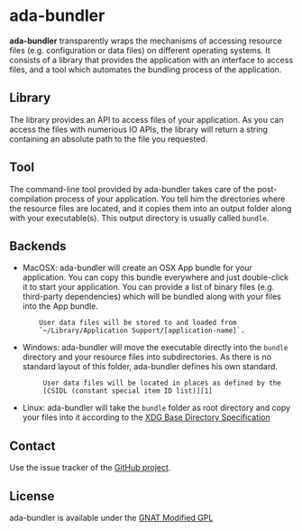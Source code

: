 # ada-bundler

**ada-bundler** transparently wraps the mechanisms of accessing resource files (e.g. configuration or data files) on different operating systems. It consists of a library
that provides the application with an interface to access files, and a tool which
automates the bundling process of the application.

## Library

The library provides an API to access files of your application. As you can access the
files with numerious IO APIs, the library will return a string containing an absolute
path to the file you requested.

## Tool

The command-line tool provided by ada-bundler takes care of the post-compilation
process of your application. You tell him the directories where the resource files
are located, and it copies them into an output folder along with your executable(s).
This output directory is usually called `bundle`.

## Backends

 * MacOSX: ada-bundler will create an OSX App bundle for your application. You can
           copy this bundle everywhere and just double-click it to start your
           application. You can provide a list of binary files (e.g. third-party
           dependencies) which will be bundled along with your files into the
           App bundle.
           
           User data files will be stored to and loaded from
           `~/Library/Application Support/[application-name]`.
 * Windows: ada-bundler will move the executable directly into the `bundle` directory
            and your resource files into subdirectories. As there is no standard
            layout of this folder, ada-bundler defines his own standard.
            
            User data files will be located in places as defined by the 
            [CSIDL (constant special item ID list)][1]
 * Linux: ada-bundler will take the `bundle` folder as root directory and copy your
          files into it according to the [XDG Base Directory Specification][2]

## Contact

Use the issue tracker of the [GitHub project][3].

## License

ada-bundler is available under the [GNAT Modified GPL][4]


 [1]: http://msdn.microsoft.com/en-us/library/bb762494.aspx
 [2]: http://standards.freedesktop.org/basedir-spec/basedir-spec-latest.html
 [3]: https://github.com/flyx86/ada-bundler
 [4]: http://en.wikipedia.org/wiki/GNAT_Modified_General_Public_License
